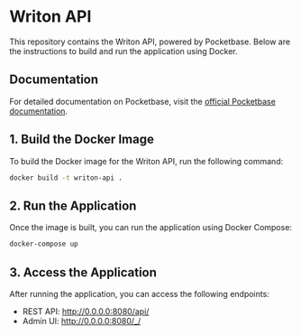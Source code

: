 # Writon API

This repository contains the Writon API, powered by Pocketbase. Below are the instructions to build and run the application using Docker.

## Documentation

For detailed documentation on Pocketbase, visit the [official Pocketbase documentation](https://pocketbase.io/docs/).


## 1. Build the Docker Image

To build the Docker image for the Writon API, run the following command:

```bash
docker build -t writon-api .
```

## 2. Run the Application

Once the image is built, you can run the application using Docker Compose:

```bash
docker-compose up
```

## 3. Access the Application
After running the application, you can access the following endpoints:

- REST API: http://0.0.0.0:8080/api/
- Admin UI: http://0.0.0.0:8080/_/
